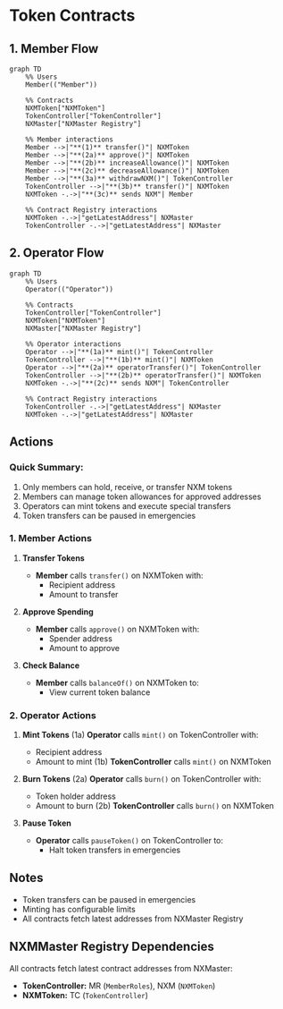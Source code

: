 # Token Contracts

## 1. Member Flow

```mermaid
graph TD
    %% Users
    Member(("Member"))

    %% Contracts
    NXMToken["NXMToken"]
    TokenController["TokenController"]
    NXMaster["NXMaster Registry"]

    %% Member interactions
    Member -->|"**(1)** transfer()"| NXMToken
    Member -->|"**(2a)** approve()"| NXMToken
    Member -->|"**(2b)** increaseAllowance()"| NXMToken
    Member -->|"**(2c)** decreaseAllowance()"| NXMToken
    Member -->|"**(3a)** withdrawNXM()"| TokenController
    TokenController -->|"**(3b)** transfer()"| NXMToken
    NXMToken -.->|"**(3c)** sends NXM"| Member

    %% Contract Registry interactions
    NXMToken -.->|"getLatestAddress"| NXMaster
    TokenController -.->|"getLatestAddress"| NXMaster
```

## 2. Operator Flow

```mermaid
graph TD
    %% Users
    Operator(("Operator"))

    %% Contracts
    TokenController["TokenController"]
    NXMToken["NXMToken"]
    NXMaster["NXMaster Registry"]

    %% Operator interactions
    Operator -->|"**(1a)** mint()"| TokenController
    TokenController -->|"**(1b)** mint()"| NXMToken
    Operator -->|"**(2a)** operatorTransfer()"| TokenController
    TokenController -->|"**(2b)** operatorTransfer()"| NXMToken
    NXMToken -.->|"**(2c)** sends NXM"| TokenController

    %% Contract Registry interactions
    TokenController -.->|"getLatestAddress"| NXMaster
    NXMToken -.->|"getLatestAddress"| NXMaster
```

## Actions

### Quick Summary:

1. Only members can hold, receive, or transfer NXM tokens
2. Members can manage token allowances for approved addresses
3. Operators can mint tokens and execute special transfers
4. Token transfers can be paused in emergencies

### 1. Member Actions

1. **Transfer Tokens**

   - **Member** calls `transfer()` on NXMToken with:
     - Recipient address
     - Amount to transfer

2. **Approve Spending**

   - **Member** calls `approve()` on NXMToken with:
     - Spender address
     - Amount to approve

3. **Check Balance**
   - **Member** calls `balanceOf()` on NXMToken to:
     - View current token balance

### 2. Operator Actions

1. **Mint Tokens**
   (1a) **Operator** calls `mint()` on TokenController with:

   - Recipient address
   - Amount to mint
     (1b) **TokenController** calls `mint()` on NXMToken

2. **Burn Tokens**
   (2a) **Operator** calls `burn()` on TokenController with:

   - Token holder address
   - Amount to burn
     (2b) **TokenController** calls `burn()` on NXMToken

3. **Pause Token**
   - **Operator** calls `pauseToken()` on TokenController to:
     - Halt token transfers in emergencies

## Notes

- Token transfers can be paused in emergencies
- Minting has configurable limits
- All contracts fetch latest addresses from NXMaster Registry

## NXMMaster Registry Dependencies

All contracts fetch latest contract addresses from NXMaster:

- **TokenController:** MR (`MemberRoles`), NXM (`NXMToken`)
- **NXMToken:** TC (`TokenController`)
